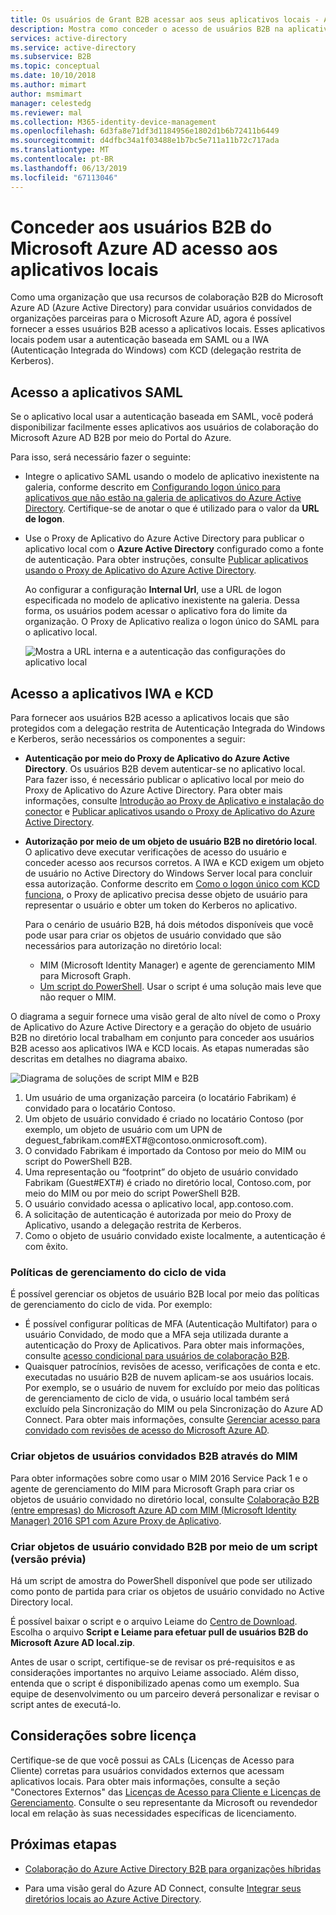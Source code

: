 ```yaml
---
title: Os usuários de Grant B2B acessar aos seus aplicativos locais - Azure Active Directory | Microsoft Docs
description: Mostra como conceder o acesso de usuários B2B na aplicativos local com a colaboração B2B do AD do Azure da nuvem.
services: active-directory
ms.service: active-directory
ms.subservice: B2B
ms.topic: conceptual
ms.date: 10/10/2018
ms.author: mimart
author: msmimart
manager: celestedg
ms.reviewer: mal
ms.collection: M365-identity-device-management
ms.openlocfilehash: 6d3fa8e71df3d1184956e1802d1b6b72411b6449
ms.sourcegitcommit: d4dfbc34a1f03488e1b7bc5e711a11b72c717ada
ms.translationtype: MT
ms.contentlocale: pt-BR
ms.lasthandoff: 06/13/2019
ms.locfileid: "67113046"
---
```

# <a name="grant-b2b-users-in-azure-ad-access-to-your-on-premises-applications"></a>Conceder aos usuários B2B do Microsoft Azure AD acesso aos aplicativos locais

Como uma organização que usa recursos de colaboração B2B do Microsoft Azure AD (Azure Active Directory) para convidar usuários convidados de organizações parceiras para o Microsoft Azure AD, agora é possível fornecer a esses usuários B2B acesso a aplicativos locais. Esses aplicativos locais podem usar a autenticação baseada em SAML ou a IWA (Autenticação Integrada do Windows) com KCD (delegação restrita de Kerberos).

## <a name="access-to-saml-apps"></a>Acesso a aplicativos SAML

Se o aplicativo local usar a autenticação baseada em SAML, você poderá disponibilizar facilmente esses aplicativos aos usuários de colaboração do Microsoft Azure AD B2B por meio do Portal do Azure.

Para isso, será necessário fazer o seguinte:

- Integre o aplicativo SAML usando o modelo de aplicativo inexistente na galeria, conforme descrito em [Configurando logon único para aplicativos que não estão na galeria de aplicativos do Azure Active Directory](../manage-apps/configure-single-sign-on-non-gallery-applications.md). Certifique-se de anotar o que é utilizado para o valor da **URL de logon**.
-  Use o Proxy de Aplicativo do Azure Active Directory para publicar o aplicativo local com o **Azure Active Directory** configurado como a fonte de autenticação. Para obter instruções, consulte [Publicar aplicativos usando o Proxy de Aplicativo do Azure Active Directory](../manage-apps/application-proxy-publish-azure-portal.md). 

   Ao configurar a configuração **Internal Url**, use a URL de logon especificada no modelo de aplicativo inexistente na galeria. Dessa forma, os usuários podem acessar o aplicativo fora do limite da organização. O Proxy de Aplicativo realiza o logon único do SAML para o aplicativo local.
 
   ![Mostra a URL interna e a autenticação das configurações do aplicativo local](media/hybrid-cloud-to-on-premises/OnPremAppSettings.PNG)

## <a name="access-to-iwa-and-kcd-apps"></a>Acesso a aplicativos IWA e KCD

Para fornecer aos usuários B2B acesso a aplicativos locais que são protegidos com a delegação restrita de Autenticação Integrada do Windows e Kerberos, serão necessários os componentes a seguir:

- **Autenticação por meio do Proxy de Aplicativo do Azure Active Directory**. Os usuários B2B devem autenticar-se no aplicativo local. Para fazer isso, é necessário publicar o aplicativo local por meio do Proxy de Aplicativo do Azure Active Directory. Para obter mais informações, consulte [Introdução ao Proxy de Aplicativo e instalação do conector](../manage-apps/application-proxy-enable.md) e [Publicar aplicativos usando o Proxy de Aplicativo do Azure Active Directory](../manage-apps/application-proxy-publish-azure-portal.md).
- **Autorização por meio de um objeto de usuário B2B no diretório local**. O aplicativo deve executar verificações de acesso do usuário e conceder acesso aos recursos corretos. A IWA e KCD exigem um objeto de usuário no Active Directory do Windows Server local para concluir essa autorização. Conforme descrito em [Como o logon único com KCD funciona](../manage-apps/application-proxy-configure-single-sign-on-with-kcd.md#how-single-sign-on-with-kcd-works), o Proxy de aplicativo precisa desse objeto de usuário para representar o usuário e obter um token do Kerberos no aplicativo. 

   Para o cenário de usuário B2B, há dois métodos disponíveis que você pode usar para criar os objetos de usuário convidado que são necessários para autorização no diretório local:

   - MIM (Microsoft Identity Manager) e agente de gerenciamento MIM para Microsoft Graph. 
   - [Um script do PowerShell](#create-b2b-guest-user-objects-through-a-script-preview). Usar o script é uma solução mais leve que não requer o MIM. 

O diagrama a seguir fornece uma visão geral de alto nível de como o Proxy de Aplicativo do Azure Active Directory e a geração do objeto de usuário B2B no diretório local trabalham em conjunto para conceder aos usuários B2B acesso aos aplicativos IWA e KCD locais. As etapas numeradas são descritas em detalhes no diagrama abaixo.

![Diagrama de soluções de script MIM e B2B](media/hybrid-cloud-to-on-premises/MIMScriptSolution.PNG)

1.  Um usuário de uma organização parceira (o locatário Fabrikam) é convidado para o locatário Contoso.
2.  Um objeto de usuário convidado é criado no locatário Contoso (por exemplo, um objeto de usuário com um UPN de deguest_fabrikam.com#EXT#@contoso.onmicrosoft.com).
3.  O convidado Fabrikam é importado da Contoso por meio do MIM ou script do PowerShell B2B.
4.  Uma representação ou “footprint” do objeto de usuário convidado Fabrikam (Guest#EXT#) é criado no diretório local, Contoso.com, por meio do MIM ou por meio do script PowerShell B2B.
5.  O usuário convidado acessa o aplicativo local, app.contoso.com.
6.  A solicitação de autenticação é autorizada por meio do Proxy de Aplicativo, usando a delegação restrita de Kerberos. 
7.  Como o objeto de usuário convidado existe localmente, a autenticação é com êxito.

### <a name="lifecycle-management-policies"></a>Políticas de gerenciamento do ciclo de vida

É possível gerenciar os objetos de usuário B2B local por meio das políticas de gerenciamento do ciclo de vida. Por exemplo:

- É possível configurar políticas de MFA (Autenticação Multifator) para o usuário Convidado, de modo que a MFA seja utilizada durante a autenticação do Proxy de Aplicativos. Para obter mais informações, consulte [acesso condicional para usuários de colaboração B2B](conditional-access.md).
- Quaisquer patrocínios, revisões de acesso, verificações de conta e etc. executadas no usuário B2B de nuvem aplicam-se aos usuários locais. Por exemplo, se o usuário de nuvem for excluído por meio das políticas de gerenciamento de ciclo de vida, o usuário local também será excluído pela Sincronização do MIM ou pela Sincronização do Azure AD Connect. Para obter mais informações, consulte [Gerenciar acesso para convidado com revisões de acesso do Microsoft Azure AD](../governance/manage-guest-access-with-access-reviews.md).

### <a name="create-b2b-guest-user-objects-through-mim"></a>Criar objetos de usuários convidados B2B através do MIM

Para obter informações sobre como usar o MIM 2016 Service Pack 1 e o agente de gerenciamento do MIM para Microsoft Graph para criar os objetos de usuário convidado no diretório local, consulte [Colaboração B2B (entre empresas) do Microsoft Azure AD com MIM (Microsoft Identity Manager) 2016 SP1 com Azure Proxy de Aplicativo](https://docs.microsoft.com/microsoft-identity-manager/microsoft-identity-manager-2016-graph-b2b-scenario).

### <a name="create-b2b-guest-user-objects-through-a-script-preview"></a>Criar objetos de usuário convidado B2B por meio de um script (versão prévia)

Há um script de amostra do PowerShell disponível que pode ser utilizado como ponto de partida para criar os objetos de usuário convidado no Active Directory local.

É possível baixar o script e o arquivo Leiame do [Centro de Download](https://www.microsoft.com/download/details.aspx?id=51495). Escolha o arquivo **Script e Leiame para efetuar pull de usuários B2B do Microsoft Azure AD local.zip**.

Antes de usar o script, certifique-se de revisar os pré-requisitos e as considerações importantes no arquivo Leiame associado. Além disso, entenda que o script é disponibilizado apenas como um exemplo. Sua equipe de desenvolvimento ou um parceiro deverá personalizar e revisar o script antes de executá-lo.

## <a name="license-considerations"></a>Considerações sobre licença

Certifique-se de que você possui as CALs (Licenças de Acesso para Cliente) corretas para usuários convidados externos que acessam aplicativos locais. Para obter mais informações, consulte a seção "Conectores Externos" das [Licenças de Acesso para Cliente e Licenças de Gerenciamento](https://www.microsoft.com/licensing/product-licensing/client-access-license.aspx). Consulte o seu representante da Microsoft ou revendedor local em relação às suas necessidades específicas de licenciamento.

## <a name="next-steps"></a>Próximas etapas

- [Colaboração do Azure Active Directory B2B para organizações híbridas](hybrid-organizations.md)

- Para uma visão geral do Azure AD Connect, consulte [Integrar seus diretórios locais ao Azure Active Directory](../hybrid/whatis-hybrid-identity.md).

